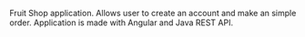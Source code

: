 Fruit Shop application. Allows user to create an account and make an simple order. Application is made with Angular and Java REST API.
